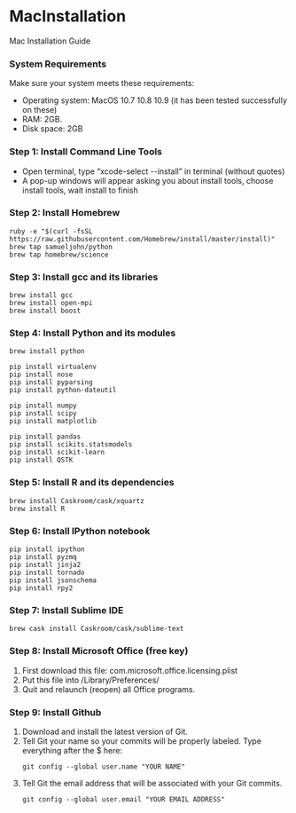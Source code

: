 # MacInstallation
Mac Installation Guide

### System Requirements
Make sure your system meets these requirements:
  - Operating system: MacOS 10.7 10.8 10.9 (it has been tested successfully on these)
  - RAM: 2GB.
  - Disk space: 2GB

### Step 1: Install Command Line Tools
  - Open terminal, type “xcode-select --install” in terminal (without quotes)
  - A pop-up windows will appear asking you about install tools, choose install tools, wait install to finish
  
### Step 2: Install Homebrew

  ```
  ruby -e "$(curl -fsSL https://raw.githubusercontent.com/Homebrew/install/master/install)"
  brew tap samueljohn/python
  brew tap homebrew/science
  ```

### Step 3: Install gcc and its libraries

  ```
  brew install gcc
  brew install open-mpi
  brew install boost
  ```

### Step 4: Install Python and its modules
    
  ```
  brew install python
  
  pip install virtualenv
  pip install nose
  pip install pyparsing
  pip install python-dateutil
  
  pip install numpy
  pip install scipy
  pip install matplotlib
  
  pip install pandas
  pip install scikits.statsmodels
  pip install scikit-learn
  pip install QSTK
  ```

### Step 5: Install R and its dependencies

  ```
  brew install Caskroom/cask/xquartz
  brew install R
  ```

### Step 6: Install IPython notebook

  ```
  pip install ipython
  pip install pyzmq
  pip install jinja2
  pip install tornado
  pip install jsonschema
  pip install rpy2
  ```
  
### Step 7: Install Sublime IDE

  ```
  brew cask install Caskroom/cask/sublime-text
  ```

### Step 8: Install Microsoft Office (free key)

  1. First download this file: com.microsoft.office.licensing.plist
  2. Put this file into /Library/Preferences/
  3. Quit and relaunch (reopen) all Office programs.

### Step 9: Install Github

  1. Download and install the latest version of Git.
  2. Tell Git your name so your commits will be properly labeled. Type everything after the $ here:
     ``` 
     git config --global user.name "YOUR NAME" 
     ```
  3. Tell Git the email address that will be associated with your Git commits.
     ```
     git config --global user.email "YOUR EMAIL ADDRESS"
     ```
     
